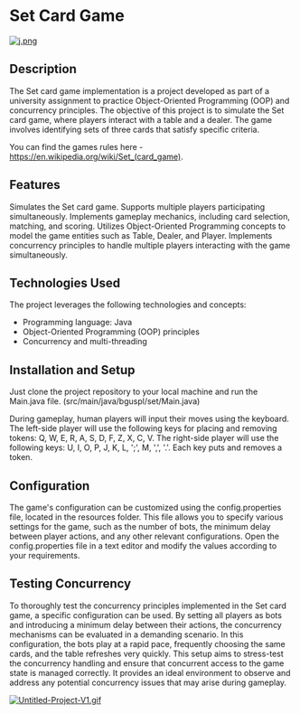 # Set Card Game

[![j.png](https://i.postimg.cc/2SGvFyTC/j.png)](https://postimg.cc/Yv4htpJP)

##  Description
The Set card game implementation is a project developed as part of a university assignment to practice Object-Oriented Programming (OOP) and concurrency principles. The objective of this project is to simulate the Set card game, where players interact with a table and a dealer. The game involves identifying sets of three cards that satisfy specific criteria.

You can find the games rules here - https://en.wikipedia.org/wiki/Set_(card_game).

## Features

Simulates the Set card game.
Supports multiple players participating simultaneously.
Implements gameplay mechanics, including card selection, matching, and scoring.
Utilizes Object-Oriented Programming concepts to model the game entities such as Table, Dealer, and Player.
Implements concurrency principles to handle multiple players interacting with the game simultaneously.

## Technologies Used
The project leverages the following technologies and concepts:

* Programming language: Java
* Object-Oriented Programming (OOP) principles
* Concurrency and multi-threading

## Installation and Setup
Just clone the project repository to your local machine and run the Main.java file. (src/main/java/bguspl/set/Main.java)

During gameplay, human players will input their moves using the keyboard. The left-side player will use the following keys for placing and removing tokens: Q, W, E, R, A, S, D, F, Z, X, C, V. The right-side player will use the following keys: U, I, O, P, J, K, L, ';', M, ',', '.'.
Each key puts and removes a token.


## Configuration
The game's configuration can be customized using the config.properties file, located in the resources folder. This file allows you to specify various settings for the game, such as the number of bots, the minimum delay between player actions, and any other relevant configurations. Open the config.properties file in a text editor and modify the values according to your requirements.

## Testing Concurrency

To thoroughly test the concurrency principles implemented in the Set card game, a specific configuration can be used. By setting all players as bots and introducing a minimum delay between their actions, the concurrency mechanisms can be evaluated in a demanding scenario. In this configuration, the bots play at a rapid pace, frequently choosing the same cards, and the table refreshes very quickly. This setup aims to stress-test the concurrency handling and ensure that concurrent access to the game state is managed correctly. It provides an ideal environment to observe and address any potential concurrency issues that may arise during gameplay.

[![Untitled-Project-V1.gif](https://i.postimg.cc/SKG9dsry/Untitled-Project-V1.gif)](https://postimg.cc/QBHVxjwP)
